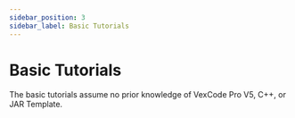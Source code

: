 ```yaml
---
sidebar_position: 3
sidebar_label: Basic Tutorials
---
```


# Basic Tutorials

The basic tutorials assume no prior knowledge of VexCode Pro V5, C++, or JAR Template.